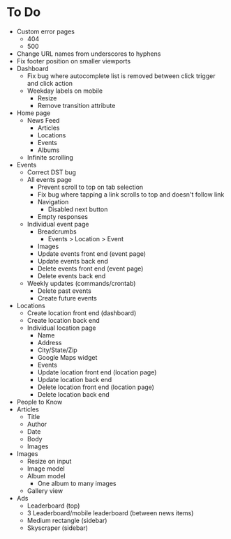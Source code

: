 # To Do

- Custom error pages
  - 404
  - 500
- Change URL names from underscores to hyphens
- Fix footer position on smaller viewports
- Dashboard
  - Fix bug where autocomplete list is removed between click trigger and click action
  - Weekday labels on mobile
    - Resize
    - Remove transition attribute
- Home page
  - News Feed
    - Articles
    - Locations
    - Events
    - Albums
  - Infinite scrolling
- Events
  - Correct DST bug
  - All events page
    - Prevent scroll to top on tab selection
    - Fix bug where tapping a link scrolls to top and doesn't follow link
    - Navigation
      - Disabled next button
    - Empty responses
  - Individual event page
    - Breadcrumbs
      - Events > Location > Event
    - Images
    - Update events front end (event page)
    - Update events back end
    - Delete events front end (event page)
    - Delete events back end
  - Weekly updates (commands/crontab)
    - Delete past events
    - Create future events
- Locations
  - Create location front end (dashboard)
  - Create location back end
  - Individual location page
    - Name
    - Address
    - City/State/Zip
    - Google Maps widget
    - Events
    - Update location front end (location page)
    - Update location back end
    - Delete location front end (location page)
    - Delete location back end
- People to Know
- Articles
  - Title
  - Author
  - Date
  - Body
  - Images
- Images
  - Resize on input
  - Image model
  - Album model
    - One album to many images
  - Gallery view
- Ads
  - Leaderboard (top)
  - 3 Leaderboard/mobile leaderboard (between news items)
  - Medium rectangle (sidebar)
  - Skyscraper (sidebar)
